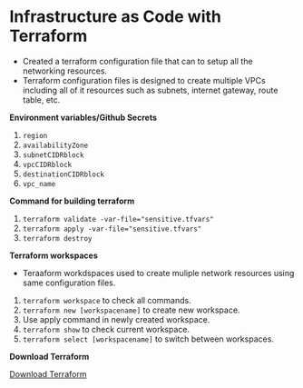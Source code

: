 # Infrastructure as Code with Terraform

* Created a terraform configuration file that can to setup all the networking resources.
* Terraform configuration files is designed to create multiple VPCs including all of it resources such as subnets, internet gateway, route table, etc.

**Environment variables/Github Secrets**

1. `region`
2. `availabilityZone`
3. `subnetCIDRblock`
4. `vpcCIDRblock`
5. `destinationCIDRblock`
6. `vpc_name`

**Command for building terraform**

1. `terraform validate -var-file="sensitive.tfvars"`  
2. `terraform apply -var-file="sensitive.tfvars"` 
3. `terraform destroy`

**Terraform workspaces**
*   Teraaform workdspaces used to create muliple network resources using same configuration files.
1. `terraform workspace` to check all commands.
2. `terraform new [workspacename]` to create new workspace.
3.  Use apply command in newly created workspace.
4. `terraform show` to check current workspace.
4. `terraform select [workspacename]` to switch between workspaces.

**Download Terraform**

[Download Terraform](https://www.terraform.io/downloads.html)
